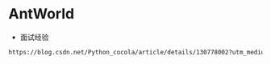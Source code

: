 # AntWorld

- 面试经验

```html
https://blog.csdn.net/Python_cocola/article/details/130778002?utm_medium=ad.58

```

